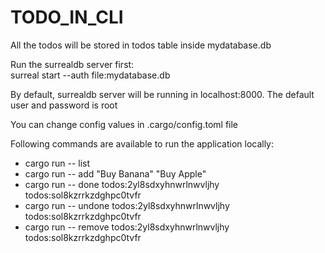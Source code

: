 # TODO_IN_CLI
All the todos will be stored in todos table inside mydatabase.db

Run the surrealdb server first:\
surreal start --auth file:mydatabase.db

By default, surrealdb server will be running in localhost:8000.
The default user and password is root

You can change config values in .cargo/config.toml file

Following commands are available to run the application locally:
* cargo run -- list
* cargo run -- add "Buy Banana" "Buy Apple"
* cargo run -- done todos:2yl8sdxyhnwrlnwvljhy todos:sol8kzrrkzdghpc0tvfr
* cargo run -- undone todos:2yl8sdxyhnwrlnwvljhy todos:sol8kzrrkzdghpc0tvfr
* cargo run -- remove todos:2yl8sdxyhnwrlnwvljhy todos:sol8kzrrkzdghpc0tvfr
